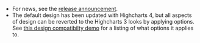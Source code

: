 - For news, see the [release announcement](/component/content/article/2-news/134-announcing-highcharts-4/).
- The default design has been updated with Highcharts 4, but all aspects of design can be reverted to the Highcharts 3 looks by applying options. See [this design compatibilty demo](http://jsfiddle.net/highcharts/Y5ak7/) for a listing of what options it applies to.
